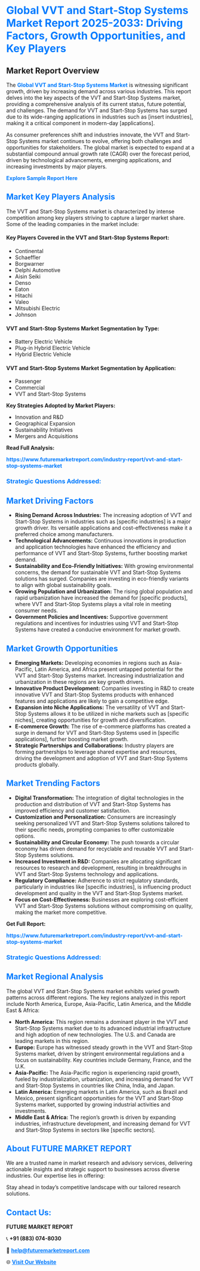 <h1 style="color: #007BFF;">Global VVT and Start-Stop Systems Market Report 2025-2033: Driving Factors, Growth Opportunities, and Key Players</h1>

<section id="overview">
<h2>Market Report Overview</h2>
<p>The <a href="https://www.futuremarketreport.com/industry-report/vvt-and-start-stop-systems-market" style="color: #007BFF; text-decoration: none;"><strong>Global VVT and Start-Stop Systems Market</strong></a> is witnessing significant growth, driven by increasing demand across various industries. This report delves into the key aspects of the VVT and Start-Stop Systems market, providing a comprehensive analysis of its current status, future potential, and challenges. The demand for VVT and Start-Stop Systems has surged due to its wide-ranging applications in industries such as [insert industries], making it a critical component in modern-day [applications].</p>
<p>As consumer preferences shift and industries innovate, the VVT and Start-Stop Systems market continues to evolve, offering both challenges and opportunities for stakeholders. The global market is expected to expand at a substantial compound annual growth rate (CAGR) over the forecast period, driven by technological advancements, emerging applications, and increasing investments by major players.</p>
</section>

<section id="overview">
<p><a href="https://www.futuremarketreport.com/request-sample/reportId=128366" style="color: #007BFF; text-decoration: none;"><strong>Explore Sample Report Here</strong></a></p>
</section>

<section id="key-players">
<h2 style="color: #007BFF;">Market Key Players Analysis</h2>
<p>The VVT and Start-Stop Systems market is characterized by intense competition among key players striving to capture a larger market share. Some of the leading companies in the market include:</p>
<h4>Key Players Covered in the VVT and Start-Stop Systems Report:</h4>
<ul><li>Continental</li><li>Schaeffler</li><li>Borgwarner</li><li>Delphi Automotive</li><li>Aisin Seiki</li><li>Denso</li><li>Eaton</li><li>Hitachi</li><li>Valeo</li><li>Mitsubishi Electric</li><li>Johnson</li></ul>
<h4>VVT and Start-Stop Systems Market Segmentation by Type:</h4>
<ul><li>Battery Electric Vehicle</li><li>Plug-in Hybrid Electric Vehicle</li><li>Hybrid Electric Vehicle</li></ul>

<h4>VVT and Start-Stop Systems Market Segmentation by Application:</h4>
<ul><li>Passenger</li><li>Commercial</li><li>VVT and Start-Stop Systems</li></ul>
<p><strong>Key Strategies Adopted by Market Players:</strong></p>
<ul>
<li>Innovation and R&D</li>
<li>Geographical Expansion</li>
<li>Sustainability Initiatives</li>
<li>Mergers and Acquisitions</li>
</ul>
</section>

<section>
<p><strong>Read Full Analysis: </strong></p><a href="https://www.futuremarketreport.com/industry-report/vvt-and-start-stop-systems-market" style="color: #007BFF; text-decoration: none;"><strong>https://www.futuremarketreport.com/industry-report/vvt-and-start-stop-systems-market</strong></a>
<h3 style="color: #007BFF;">Strategic Questions Addressed:</h3>
</section>

<section id="driving-factors">
<h2 style="color: #007BFF;">Market Driving Factors</h2>
<ul>
<li><strong>Rising Demand Across Industries:</strong> The increasing adoption of VVT and Start-Stop Systems in industries such as [specific industries] is a major growth driver. Its versatile applications and cost-effectiveness make it a preferred choice among manufacturers.</li>
<li><strong>Technological Advancements:</strong> Continuous innovations in production and application technologies have enhanced the efficiency and performance of VVT and Start-Stop Systems, further boosting market demand.</li>
<li><strong>Sustainability and Eco-Friendly Initiatives:</strong> With growing environmental concerns, the demand for sustainable VVT and Start-Stop Systems solutions has surged. Companies are investing in eco-friendly variants to align with global sustainability goals.</li>
<li><strong>Growing Population and Urbanization:</strong> The rising global population and rapid urbanization have increased the demand for [specific products], where VVT and Start-Stop Systems plays a vital role in meeting consumer needs.</li>
<li><strong>Government Policies and Incentives:</strong> Supportive government regulations and incentives for industries using VVT and Start-Stop Systems have created a conducive environment for market growth.</li>
</ul>
</section>

<section id="growth-opportunities">
<h2 style="color: #007BFF;">Market Growth Opportunities</h2>
<ul>
<li><strong>Emerging Markets:</strong> Developing economies in regions such as Asia-Pacific, Latin America, and Africa present untapped potential for the VVT and Start-Stop Systems market. Increasing industrialization and urbanization in these regions are key growth drivers.</li>
<li><strong>Innovative Product Development:</strong> Companies investing in R&D to create innovative VVT and Start-Stop Systems products with enhanced features and applications are likely to gain a competitive edge.</li>
<li><strong>Expansion into Niche Applications:</strong> The versatility of VVT and Start-Stop Systems allows it to be utilized in niche markets such as [specific niches], creating opportunities for growth and diversification.</li>
<li><strong>E-commerce Growth:</strong> The rise of e-commerce platforms has created a surge in demand for VVT and Start-Stop Systems used in [specific applications], further boosting market growth.</li>
<li><strong>Strategic Partnerships and Collaborations:</strong> Industry players are forming partnerships to leverage shared expertise and resources, driving the development and adoption of VVT and Start-Stop Systems products globally.</li>
</ul>
</section>

<section id="trending-factors">
<h2 style="color: #007BFF;">Market Trending Factors</h2>
<ul>
<li><strong>Digital Transformation:</strong> The integration of digital technologies in the production and distribution of VVT and Start-Stop Systems has improved efficiency and customer satisfaction.</li>
<li><strong>Customization and Personalization:</strong> Consumers are increasingly seeking personalized VVT and Start-Stop Systems solutions tailored to their specific needs, prompting companies to offer customizable options.</li>
<li><strong>Sustainability and Circular Economy:</strong> The push towards a circular economy has driven demand for recyclable and reusable VVT and Start-Stop Systems solutions.</li>
<li><strong>Increased Investment in R&D:</strong> Companies are allocating significant resources to research and development, resulting in breakthroughs in VVT and Start-Stop Systems technology and applications.</li>
<li><strong>Regulatory Compliance:</strong> Adherence to strict regulatory standards, particularly in industries like [specific industries], is influencing product development and quality in the VVT and Start-Stop Systems market.</li>
<li><strong>Focus on Cost-Effectiveness:</strong> Businesses are exploring cost-efficient VVT and Start-Stop Systems solutions without compromising on quality, making the market more competitive.</li>
</ul>
</section>

<section>
<p><strong>Get Full Report: </strong></p><a href="https://www.futuremarketreport.com/industry-report/vvt-and-start-stop-systems-market" style="color: #007BFF; text-decoration: none;"><strong>https://www.futuremarketreport.com/industry-report/vvt-and-start-stop-systems-market</strong></a>
<h3 style="color: #007BFF;">Strategic Questions Addressed:</h3>
</section>


<section id="regional-analysis">
<h2 style="color: #007BFF;">Market Regional Analysis</h2>
<p>The global VVT and Start-Stop Systems market exhibits varied growth patterns across different regions. The key regions analyzed in this report include North America, Europe, Asia-Pacific, Latin America, and the Middle East & Africa:</p>
<ul>
<li><strong>North America:</strong> This region remains a dominant player in the VVT and Start-Stop Systems market due to its advanced industrial infrastructure and high adoption of new technologies. The U.S. and Canada are leading markets in this region.</li>
<li><strong>Europe:</strong> Europe has witnessed steady growth in the VVT and Start-Stop Systems market, driven by stringent environmental regulations and a focus on sustainability. Key countries include Germany, France, and the U.K.</li>
<li><strong>Asia-Pacific:</strong> The Asia-Pacific region is experiencing rapid growth, fueled by industrialization, urbanization, and increasing demand for VVT and Start-Stop Systems in countries like China, India, and Japan.</li>
<li><strong>Latin America:</strong> Emerging markets in Latin America, such as Brazil and Mexico, present significant opportunities for the VVT and Start-Stop Systems market, supported by growing industrial activities and investments.</li>
<li><strong>Middle East & Africa:</strong> The region’s growth is driven by expanding industries, infrastructure development, and increasing demand for VVT and Start-Stop Systems in sectors like [specific sectors].</li>
</ul>
</section>

<footer>
<h2 style="color: #007BFF;">About FUTURE MARKET REPORT</h2>
<p>We are a trusted name in market research and advisory services, delivering actionable insights and strategic support to businesses across diverse industries. Our expertise lies in offering:</p>

<p>Stay ahead in today’s competitive landscape with our tailored research solutions.</p>

<h2 style="color: #007BFF;">Contact Us:</h2>
<p><strong>FUTURE MARKET REPORT</strong></p>
<p>📞 <strong>+91 (883) 074-8030</strong></p>
<p>📧 <strong><a href="mailto:help@futuremarketreport.com" style="color: #007BFF;">help@futuremarketreport.com</a></strong></p>
<p>🌐 <strong><a href="https://www.futuremarketreport.com/" style="color: #007BFF;">Visit Our Website</a></strong></p>
</footer>